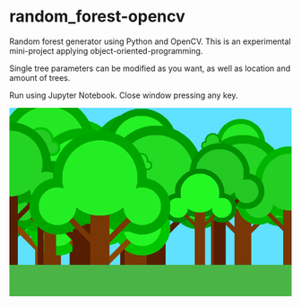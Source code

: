 # random_forest-opencv
Random forest generator using Python and OpenCV.
This is an experimental mini-project applying object-oriented-programming.

Single tree parameters can be modified as you want, as well as location and amount of trees.

Run using Jupyter Notebook.
Close window pressing any key.

![Random forest example](/forest.png)
